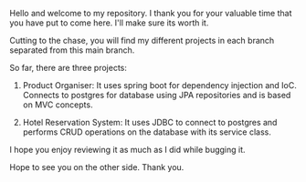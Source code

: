 Hello and welcome to my repository. I thank you for your valuable time that you have put to come here. I'll make sure its worth it.

Cutting to the chase, you will find my different projects in each branch separated from this main branch.

So far, there are three projects:
1. Product Organiser: It uses spring boot for dependency injection and IoC. Connects to postgres for database using JPA repositories and is based on MVC concepts.
   
2. Hotel Reservation System: It uses JDBC to connect to postgres and performs CRUD operations on the database with its service class.



I hope you enjoy reviewing it as much as I did while bugging it.

Hope to see you on the other side.
Thank you.
